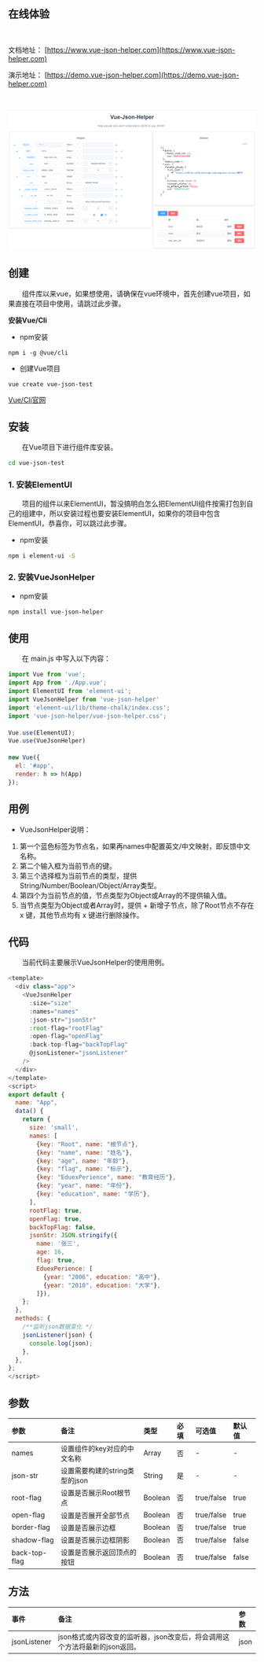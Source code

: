 
## 在线体验

<br />

文档地址： [https://www.vue-json-helper.com](https://www.vue-json-helper.com)

演示地址： [https://demo.vue-json-helper.com](https://demo.vue-json-helper.com)

<br />

![Image text](./src/assets/screenshot.png)



## 创建

&emsp;&emsp;组件库以来vue，如果想使用，请确保在vue环境中，首先创建vue项目，如果直接在项目中使用，请跳过此步骤。

**安装Vue/Cli**

* npm安装

```
npm i -g @vue/cli
```

* 创建Vue项目

```
vue create vue-json-test
```

[Vue/Cli官网](https://cli.vuejs.org/zh/)

## 安装


&emsp;&emsp;在Vue项目下进行组件库安装。

```sh
cd vue-json-test
```

### 1. 安装ElementUI
&emsp;&emsp;项目的组件以来ElementUI，暂没搞明白怎么把ElementUI组件按需打包到自己的组建中，所以安装过程也要安装ElementUI，如果你的项目中包含ElementUI，恭喜你，可以跳过此步骤。

* npm安装

```sh
npm i element-ui -S
```

### 2. 安装VueJsonHelper


* npm安装

```sh
npm install vue-json-helper
```

## 使用

&emsp;&emsp;在 main.js 中写入以下内容：

```js
import Vue from 'vue';
import App from './App.vue';
import ElementUI from 'element-ui';
import VueJsonHelper from 'vue-json-helper'
import 'element-ui/lib/theme-chalk/index.css';
import 'vue-json-helper/vue-json-helper.css';

Vue.use(ElementUI);
Vue.use(VueJsonHelper)

new Vue({
  el: '#app',
  render: h => h(App)
});
```

## 用例

* VueJsonHelper说明：<br/>

1. 第一个蓝色标签为节点名，如果再names中配置英文/中文映射，即反馈中文名称。<br/>
2. 第二个输入框为当前节点的键。<br/>
3. 第三个选择框为当前节点的类型，提供String/Number/Boolean/Object/Array类型。<br/>
4. 第四个为当前节点的值，节点类型为Object或Array的不提供输入值。<br/>
5. 当节点类型为Object或者Array时，提供 + 新增子节点，除了Root节点不存在 x 键，其他节点均有 x 键进行删除操作。

## 代码

&emsp;&emsp;当前代码主要展示VueJsonHelper的使用用例。

```javascript
<template>
  <div class="app">
    <VueJsonHelper
      :size="size"
      :names="names"
      :json-str="jsonStr"
      :root-flag="rootFlag"
      :open-flag="openFlag"
      :back-top-flag="backTopFlag"
      @jsonListener="jsonListener"
    />
  </div>
</template>
<script>
export default {
  name: "App",
  data() {
    return {
      size: 'small',
      names: [
        {key: "Root", name: "根节点"},
        {key: "name", name: "姓名"},
        {key: "age", name: "年龄"},
        {key: "flag", name: "标示"},
        {key: "EduexPerience", name: "教育经历"},
        {key: "year", name: "年份"},
        {key: "education", name: "学历"},
      ],
      rootFlag: true,
      openFlag: true,
      backTopFlag: false,
      jsonStr: JSON.stringify({
        name: '张三', 
        age: 16, 
        flag: true, 
        EduexPerience: [
          {year: "2006", education: "高中"},
          {year: "2010", education: "大学"},
        ]}),
    };
  },
  methods: {
    /**监听json数据变化 */
    jsonListener(json) {
      console.log(json);
    },
  },
};
</script>
```
## 参数

| 参数 | 备注 | 类型 | 必填 | 可选值 | 默认值 |
| :-----| :---- | :---- | :---- | :---- | :---- |
| names | 设置组件的key对应的中文名称 | Array | 否 | - | - |
| json-str | 设置需要构建的string类型的json | String | 是 | - | - |
| root-flag | 设置是否展示Root根节点 | Boolean | 否 | true/false | true |
| open-flag | 设置是否展开全部节点 | Boolean | 否 | true/false | true |
| border-flag | 设置是否展示边框 | Boolean | 否 | true/false | true |
| shadow-flag | 设置是否展示边框阴影 | Boolean | 否 | true/false | false |
| back-top-flag | 设置是否展示返回顶点的按钮 | Boolean | 否 | true/false | false |


## 方法

| 事件 | 备注 | 参数 |
| :-----| :---- | :---- |
| jsonListener | json格式或内容改变的监听器，json改变后，将会调用这个方法将最新的json返回。 | json |
